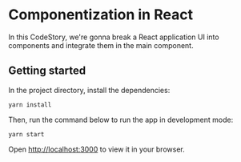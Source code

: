 # Componentization in React

In this CodeStory, we're gonna break a React application UI into components and integrate them in the main component.

## Getting started

In the project directory, install the dependencies:

`yarn install`

Then, run the command below to run the app in development mode:

`yarn start`

Open [http://localhost:3000](http://localhost:3000) to view it in your browser.
